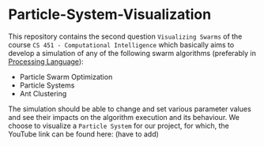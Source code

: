 # Particle-System-Visualization

This repository contains the second question ```Visualizing Swarms``` of the course ```CS 451 - Computational Intelligence``` which basically aims to develop a simulation of any of the following swarm algorithms (preferably in [Processing Language](https://processing.org/)):
* Particle Swarm Optimization
* Particle Systems
* Ant Clustering

The simulation should be able to change and set various parameter values and see their impacts on the algorithm execution and its behaviour. We choose to visualize a ```Particle System``` for our project, for which, the YouTube link can be found here: (have to add)